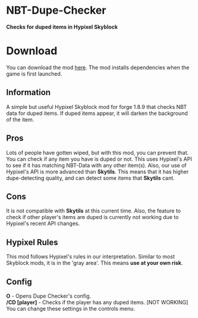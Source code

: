 # NBT-Dupe-Checker
**Checks for duped items in Hypixel Skyblock**

# Download
You can download the mod [here](https://cdn.discordapp.com/attachments/864756935755563040/967487741229150238/NBT-Dupe-Checker_1.2.5.jar). The mod installs dependencies when the game is first launched.

## Information
A simple but useful Hypixel Skyblock mod for forge 1.8.9 that checks NBT data for duped items. If duped items appear, it will darken the background of the item. 

## Pros
Lots of people have gotten wiped, but with this mod, you can prevent that. You can check if any item you have is duped or not. This uses Hypixel's API to see if it has matching NBT-Data with any other item(s). Also, our use of Hypixel's API is more advanced than **Skytils**. This means that it has higher dupe-detecting quality, and can detect some items that **Skytils** cant.

## Cons
It is not compatible with **Skytils** at this current time. Also, the feature to check if other player's items are duped is currently not working due to Hypixel's recent API changes.

## Hypixel Rules
This mod follows Hypixel's rules in our interpretation. Similar to most Skyblock mods, it is in the 'gray area'. This means **use at your own risk**.

## Config
**O** - Opens Dupe Checker's config. <br />
**/CD [player]** - Checks if the player has any duped items. [NOT WORKING] <br />
You can change these settings in the controls menu.
